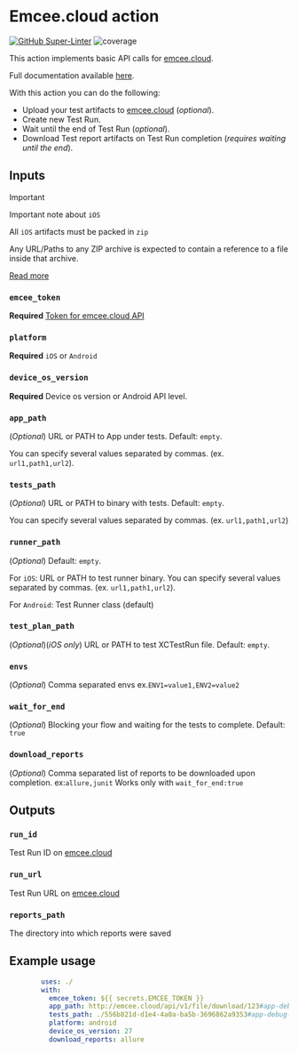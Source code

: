 
# Emcee.cloud action

[![GitHub Super-Linter](https://github.com/JasperJhons/e-action/actions/workflows/linter.yml/badge.svg)](https://github.com/super-linter/super-linter)
![coverage](badges/coverage.svg)

This action implements basic API calls for [emcee.cloud](https://emcee.cloud/).

Full documentation available [here](https://emcee.cloud/docs/).

With this action you can do the following:

- Upload your test artifacts to [emcee.cloud](https://emcee.cloud/) (*optional*).
- Create new Test Run.
- Wait until the end of Test Run (*optional*).
- Download Test report artifacts on Test Run completion
(*requires waiting until the end*).

## Inputs

> [!IMPORTANT]
> Important note about `iOS`
>
> All `iOS` artifacts must be packed in `zip`
>
> Any URL/Paths to any ZIP archive is expected to contain a reference to a file
> inside that archive.
>
>[Read more](https://github.com/avito-tech/Emcee/wiki/URL-Handling)

### `emcee_token`

**Required** [Token for emcee.cloud API](https://docs.emcee.cloud/cloud/profile/#api-tokens)

### `platform`

**Required** `iOS` or `Android`

### `device_os_version`

**Required** Device os version or Android API level.

### `app_path`

(*Optional*) URL or PATH to App under tests. Default: `empty`.

You can specify several values separated by commas. (ex. `url1,path1,url2`).

### `tests_path`

(*Optional*) URL or PATH to binary with tests. Default: `empty`.

You can specify several values separated by commas. (ex. `url1,path1,url2`)

### `runner_path`

(*Optional*) Default: `empty`.

For `iOS`: URL or PATH to test runner binary.
You can specify several values separated by commas. (ex. `url1,path1,url2`).

For `Android`: Test Runner class (default)

### `test_plan_path`

(*Optional*)(*iOS only*) URL or PATH to test XCTestRun file. Default: `empty`.

### `envs`

(*Optional*) Comma separated envs ex.`ENV1=value1,ENV2=value2`

### `wait_for_end`

(*Optional*) Blocking your flow and waiting for the tests to complete. Default: `true`

### `download_reports`

(*Optional*) Comma separated list of reports to be downloaded upon completion.
ex:`allure,junit` Works only with `wait_for_end:true`

## Outputs

### `run_id`

Test Run ID on [emcee.cloud](https://emcee.cloud/)

### `run_url`

Test Run URL on [emcee.cloud](https://emcee.cloud/)

### `reports_path`

The directory into which reports were saved

## Example usage

```yaml
        uses: ./
        with:
          emcee_token: ${{ secrets.EMCEE_TOKEN }}
          app_path: http://emcee.cloud/api/v1/file/download/123#app-debug.apk
          tests_path: ./556b821d-d1e4-4a0a-ba5b-3696862a9353#app-debug-androidTest.apk
          platform: android
          device_os_version: 27
          download_reports: allure
```
